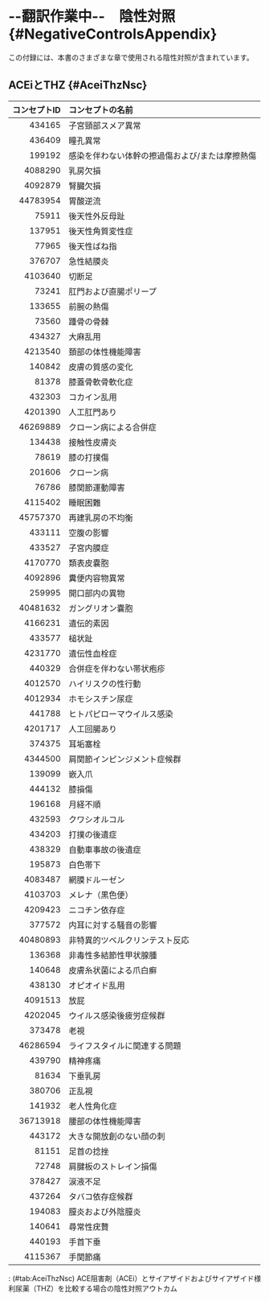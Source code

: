 # --翻訳作業中--　陰性対照 {#NegativeControlsAppendix}

この付録には、本書のさまざまな章で使用される陰性対照が含まれています。

## ACEiとTHZ {#AceiThzNsc}

| コンセプトID | コンセプトの名前                                |
|-------------:|:------------------------------------------------|
|       434165 | 子宮頸部スメア異常                              |
|       436409 | 瞳孔異常                                        |
|       199192 | 感染を伴わない体幹の擦過傷および/または摩擦熱傷 |
|      4088290 | 乳房欠損                                        |
|      4092879 | 腎臓欠損                                        |
|     44783954 | 胃酸逆流                                        |
|        75911 | 後天性外反母趾                                  |
|       137951 | 後天性角質変性症                                |
|        77965 | 後天性ばね指                                    |
|       376707 | 急性結膜炎                                      |
|      4103640 | 切断足                                          |
|        73241 | 肛門および直腸ポリープ                          |
|       133655 | 前腕の熱傷                                      |
|        73560 | 踵骨の骨棘                                      |
|       434327 | 大麻乱用                                        |
|      4213540 | 頚部の体性機能障害                              |
|       140842 | 皮膚の質感の変化                                |
|        81378 | 膝蓋骨軟骨軟化症                                |
|       432303 | コカイン乱用                                    |
|      4201390 | 人工肛門あり                                    |
|     46269889 | クローン病による合併症                          |
|       134438 | 接触性皮膚炎                                    |
|        78619 | 膝の打撲傷                                      |
|       201606 | クローン病                                      |
|        76786 | 膝関節運動障害                                  |
|      4115402 | 睡眠困難                                        |
|     45757370 | 再建乳房の不均衡                                |
|       433111 | 空腹の影響                                      |
|       433527 | 子宮内膜症                                      |
|      4170770 | 類表皮嚢胞                                      |
|      4092896 | 糞便内容物異常                                  |
|       259995 | 開口部内の異物                                  |
|     40481632 | ガングリオン嚢胞                                |
|      4166231 | 遺伝的素因                                      |
|       433577 | 槌状趾                                          |
|      4231770 | 遺伝性血栓症                                    |
|       440329 | 合併症を伴わない帯状疱疹                        |
|      4012570 | ハイリスクの性行動                              |
|      4012934 | ホモシスチン尿症                                |
|       441788 | ヒトパピローマウイルス感染                      |
|      4201717 | 人工回腸あり                                    |
|       374375 | 耳垢塞栓                                        |
|      4344500 | 肩関節インピンジメント症候群                    |
|       139099 | 嵌入爪                                          |
|       444132 | 膝損傷                                          |
|       196168 | 月経不順                                        |
|       432593 | クワシオルコル                                  |
|       434203 | 打撲の後遺症                                    |
|       438329 | 自動車事故の後遺症                              |
|       195873 | 白色帯下                                        |
|      4083487 | 網膜ドルーゼン                                  |
|      4103703 | メレナ（黒色便）                                |
|      4209423 | ニコチン依存症                                  |
|       377572 | 内耳に対する騒音の影響                          |
|     40480893 | 非特異的ツベルクリンテスト反応                  |
|       136368 | 非毒性多結節性甲状腺腫                          |
|       140648 | 皮膚糸状菌による爪白癬                          |
|       438130 | オピオイド乱用                                  |
|      4091513 | 放屁                                            |
|      4202045 | ウイルス感染後疲労症候群                        |
|       373478 | 老視                                            |
|     46286594 | ライフスタイルに関連する問題                    |
|       439790 | 精神疼痛                                        |
|        81634 | 下垂乳房                                        |
|       380706 | 正乱視                                          |
|       141932 | 老人性角化症                                    |
|     36713918 | 腰部の体性機能障害                              |
|       443172 | 大きな開放創のない顔の刺                        |
|        81151 | 足首の捻挫                                      |
|        72748 | 肩腱板のストレイン損傷                          |
|       378427 | 涙液不足                                        |
|       437264 | タバコ依存症候群                                |
|       194083 | 膣炎および外陰膣炎                              |
|       140641 | 尋常性疣贅                                      |
|       440193 | 手首下垂                                        |
|      4115367 | 手関節痛                                        |

: (#tab:AceiThzNsc) ACE阻害剤（ACEi）とサイアザイドおよびサイアザイド様利尿薬（THZ）を比較する場合の陰性対照アウトカム
